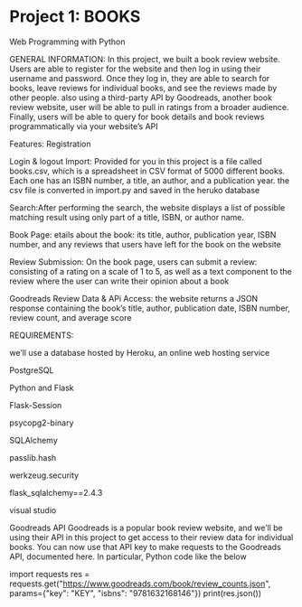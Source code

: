 # Project 1: BOOKS

Web Programming with Python 

GENERAL INFORMATION:
In this project, we built a book review website. Users are able to register for the website and then log in using their username and password. Once they log in, they are able to search for books, leave reviews for individual books, and see the reviews made by other people. also using a third-party API by Goodreads, another book review website, user will be able to pull in ratings from a broader audience. Finally, users will be able to query for book details and book reviews programmatically via your website’s API

Features:
Registration

Login & logout 
Import: Provided for you in this project is a file called books.csv, which is a spreadsheet in CSV format of 5000 different books. Each one has an ISBN number, a title, an author, and a publication year. the csv file is converted in import.py and saved in the heruko database

Search:After performing the search, the website displays a list of possible matching result using only part of a title, ISBN, or author name.

Book Page: etails about the book: its title, author, publication year, ISBN number, and any reviews that users have left for the book on the website

Review Submission: On the book page, users can submit a review: consisting of a rating on a scale of 1 to 5, as well as a text component to the review where the user can write their opinion about a book

Goodreads Review Data & APi Access: the website returns a JSON response containing the book’s title, author, publication date, ISBN number, review count, and average score

REQUIREMENTS:

we’ll use a database hosted by Heroku, an online web hosting service

PostgreSQL

Python and Flask

Flask-Session

psycopg2-binary

SQLAlchemy

passlib.hash

werkzeug.security

flask_sqlalchemy==2.4.3

visual studio 

Goodreads API
Goodreads is a popular book review website, and we’ll be using their API in this project to get access to their review data for individual books.
You can now use that API key to make requests to the Goodreads API, documented here. In particular, Python code like the below

import requests
res = requests.get("https://www.goodreads.com/book/review_counts.json", params={"key": "KEY", "isbns": "9781632168146"})
print(res.json())
